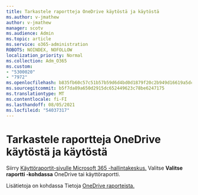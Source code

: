 ```yaml
---
title: Tarkastele raportteja OneDrive käytöstä ja käytöstä
ms.author: v-jmathew
author: v-jmathew
manager: scotv
ms.audience: Admin
ms.topic: article
ms.service: o365-administration
ROBOTS: NOINDEX, NOFOLLOW
localization_priority: Normal
ms.collection: Adm_O365
ms.custom:
- "5300020"
- "7972"
ms.openlocfilehash: b835fb60c57c51b57b59d6d4bd0d1879f20c2b949d16619a5dcb924d4d66e194
ms.sourcegitcommit: b5f7da89a650d2915dc652449623c78be6247175
ms.translationtype: MT
ms.contentlocale: fi-FI
ms.lasthandoff: 08/05/2021
ms.locfileid: "54037317"
---
```

# <a name="view-reports-on-onedrive-activity-and-usage"></a>Tarkastele raportteja OneDrive käytöstä ja käytöstä

Siirry [Käyttöraportit-sivulle Microsoft 365 -hallintakeskus.](https://admin.microsoft.com/AdminPortal/Home) Valitse **Valitse raportti -kohdassa** OneDrive tai käyttöraportti.

Lisätietoja on kohdassa Tietoja [OneDrive raporteista.](https://go.microsoft.com/fwlink/?linkid=875239)
